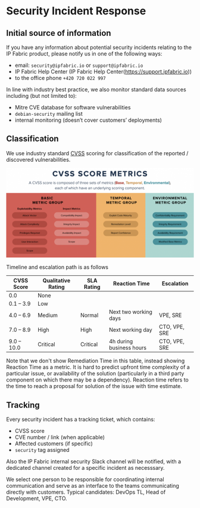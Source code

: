 # Security Incident Response

## Initial source of information

If you have any information about potential security incidents relating to the IP Fabric product, please notify us in one of the following ways:

- email: `security@ipfabric.io` or `support@ipfabric.io`
- IP Fabric Help Center (IP Fabric Help Center(https://support.ipfabric.io))
- to the office phone `+420 720 022 997`

In line with industry best practice, we also monitor standard data sources including (but not limited to): 
- Mitre CVE database for software vulnerabilities
- `debian-security` mailing list
- internal monitoring (doesn’t cover customers’ deployments)

## Classification

We use industry standard [CVSS](https://en.wikipedia.org/wiki/Common_Vulnerability_Scoring_System) scoring for classification of the reported / discovered vulnerabilities.

![CVSS Score](cvss.png)

Timeline and escalation path is as follows

| CVSS Score | Qualitative Rating | SLA Rating | Reaction Time            | Escalation    |
| ---------- | ------------------ | ---------- | ------------------------ | ------------- |
| 0.0        | None               |
| 0.1 – 3.9  | Low                |
| 4.0 – 6.9  | Medium             | Normal     | Next two working days    | VPE, SRE      |
| 7.0 – 8.9  | High               | High       | Next working day         | CTO, VPE, SRE |
| 9.0 – 10.0 | Critical           | Critical   | 4h during business hours | CTO, VPE, SRE |

 Note that we don't show Remediation Time in this table, instead showing Reaction Time as a metric. It is hard to predict upfront time complexity of a particular issue, or availability of the solution (particularly in a third party component on which there may be a dependency).  Reaction time refers to the time to reach a proposal for solution of the issue with time estimate.


## Tracking

Every security incident has a tracking ticket, which contains:

- CVSS score
- CVE number / link (when applicable)
- Affected customers (if specific)
- `security` tag assigned

Also the IP Fabric internal security Slack channel will be notified, with a dedicated channel created for a specific incident as necesssary.

We select one person to be responsible for coordinating internal communication and serve as an
interface to the teams communicating directly with customers. Typical candidates: DevOps TL,
Head of Development, VPE, CTO.
